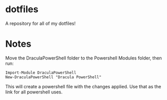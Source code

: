 dotfiles
========

A repository for all of my dotfiles!

Notes
=====

Move the DraculaPowerShell folder to the Powershell Modules folder, then run:

    Import-Module DraculaPowerShell
    New-DraculaPowerShell "Dracula PowerShell"

This will create a powershell file with the changes applied. Use that as the link for all powershell uses.
